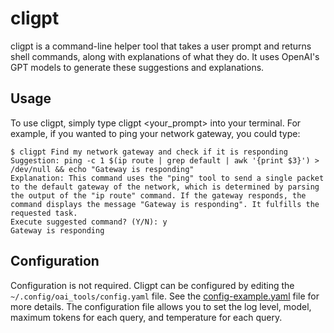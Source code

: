 # cligpt
cligpt is a command-line helper tool that takes a user prompt and returns shell commands, along with explanations of what they do. It uses OpenAI's GPT models to generate these suggestions and explanations.

## Usage
To use cligpt, simply type cligpt <your_prompt> into your terminal. For example, if you wanted to ping your network gateway, you could type:

```
$ cligpt Find my network gateway and check if it is responding
Suggestion: ping -c 1 $(ip route | grep default | awk '{print $3}') > /dev/null && echo "Gateway is responding"
Explanation: This command uses the "ping" tool to send a single packet to the default gateway of the network, which is determined by parsing the output of the "ip route" command. If the gateway responds, the command displays the message "Gateway is responding". It fulfills the requested task.
Execute suggested command? (Y/N): y
Gateway is responding
```

## Configuration
Configuration is not required. Cligpt can be configured by editing the `~/.config/oai_tools/config.yaml` file. See the [config-example.yaml](config-example.yaml) file for more details.
The configuration file allows you to set the log level, model, maximum tokens for each query, and temperature for each query.
